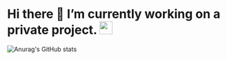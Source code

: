 # Hi there 👋 I’m currently working on a private project. <img height="30em" src="https://em-content.zobj.net/source/animated-noto-color-emoji/356/robot_1f916.gif">
 
![Anurag's GitHub stats](https://github-readme-stats.vercel.app/api?username=leandrocf79&hide=contribs,prs)

<!--

![Anurag's GitHub stats](https://github-readme-stats.vercel.app/api?username=leandrocf79&show_icons=true&theme=Hiding_specific_stats)
[![Top Langs](https://github-readme-stats.vercel.app/api/top-langs/?username=leandrocf79&hide_progress=true)](https://github.com/anuraghazra/github-readme-stats)

****  --- >>>    Editar  github visite este link para pegar os modelos. Pode inserir HTML aqui que será aceito

https://github.com/anuraghazra/github-readme-stats#all-demos
https://emojipedia.org/pt/animated-noto-color-emoji/15.0/rosto-de-rob%C3%B4/


**leandrocf79/leandrocf79** is a ✨ _special_ ✨ repository because its `README.md` (this file) appears on your GitHub profile.

Here are some ideas to get you started:

- 🔭 I’m currently working on ...
- 🌱 I’m currently learning ...
- 👯 I’m looking to collaborate on ...
- 🤔 I’m looking for help with ...
- 💬 Ask me about ...
- 📫 How to reach me: ...
- 😄 Pronouns: ...
- ⚡ Fun fact: ...
-->
